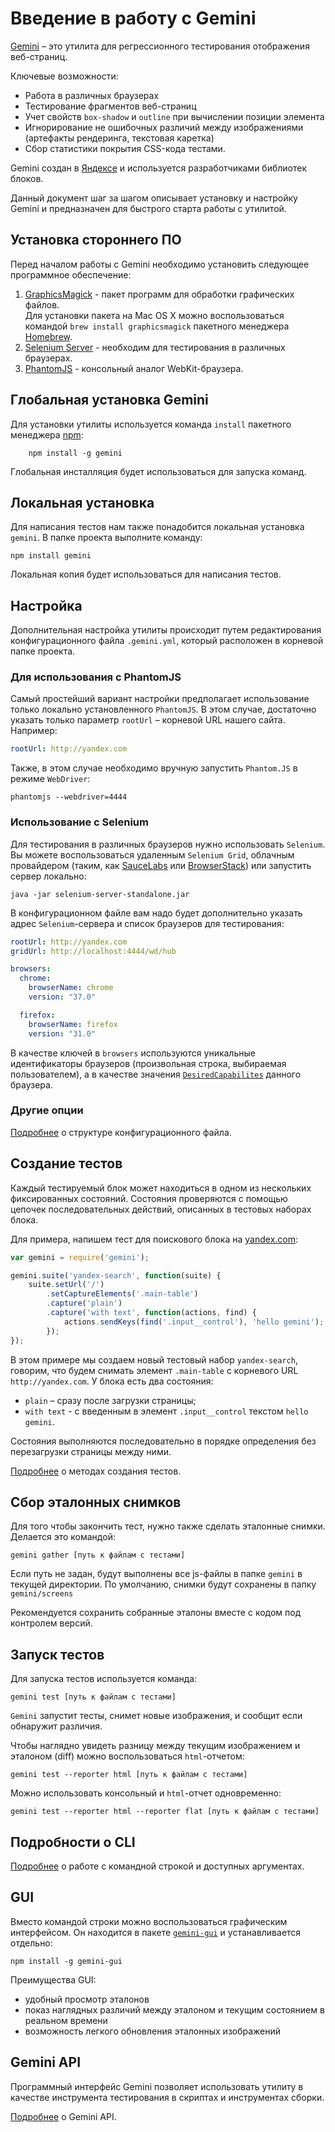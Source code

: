 # Введение в работу с Gemini

[Gemini](https://github.com/bem/gemini) – это утилита для регрессионного тестирования отображения веб-страниц.

Ключевые возможности:

* Работа в различных браузерах
* Тестирование фрагментов веб-страниц
* Учет свойств `box-shadow` и `outline` при вычислении позиции элемента
* Игнорирование не ошибочных различий между изображениями (артефакты рендеринга, текстовая каретка)
* Сбор статистики покрытия CSS-кода тестами.

Gemini создан в [Яндексе](http://www.yandex.com/) и используется разработчиками библиотек блоков.

Данный документ шаг за шагом описывает установку и настройку Gemini и предназначен для быстрого старта работы с утилитой.

## Установка стороннего ПО

Перед началом работы с Gemini необходимо установить следующее программное обеспечение:

1. [GraphicsMagick](http://www.graphicsmagick.org/README.html) - пакет программ для обработки графических файлов.  
Для установки пакета на Mac OS X можно воспользоваться командой `brew install graphicsmagick` пакетного менеджера [Homebrew](http://brew.sh/).
2. [Selenium Server](http://www.seleniumhq.org/download/) - необходим для тестирования в различных 
браузерах.
3. [PhantomJS](http://phantomjs.org/) - консольный аналог WebKit-браузера.


## Глобальная установка Gemini

Для установки утилиты используется команда `install` пакетного менеджера [npm](https://www.npmjs.org/):

```
    npm install -g gemini
```

Глобальная инсталляция будет использоваться для запуска команд.

## Локальная установка

Для написания тестов нам также понадобится локальная установка `gemini`. В папке проекта выполните команду:

```
npm install gemini
```

Локальная копия будет использоваться для написания тестов.

## Настройка

Дополнительная настройка утилиты происходит путем редактирования конфигурационного файла `.gemini.yml`, который расположен в корневой папке проекта.

### Для использования с PhantomJS

Самый простейший вариант настройки предполагает использование только локально установленного `PhantomJS`.
В этом случае, достаточно указать только параметр `rootUrl` – корневой URL нашего сайта. Например:

```yaml
rootUrl: http://yandex.com
```

Также, в этом случае необходимо вручную запустить `Phantom.JS` в режиме `WebDriver`:

```
phantomjs --webdriver=4444
```

### Использование с Selenium

Для тестирования в различных браузеров нужно использовать `Selenium`. Вы можете воспользоваться удаленным
`Selenium Grid`, облачным провайдером (таким, как [SauceLabs](http://saucelabs.com/) или 
[BrowserStack](http://www.browserstack.com/)) или запустить сервер локально:

```
java -jar selenium-server-standalone.jar
```

В конфигурационном файле вам надо будет дополнительно указать адрес `Selenium`-сервера
и список браузеров для тестирования:

```yaml
rootUrl: http://yandex.com
gridUrl: http://localhost:4444/wd/hub

browsers:
  chrome:
    browserName: chrome
    version: "37.0"

  firefox:
    browserName: firefox
    version: "31.0"

```

В качестве ключей в `browsers` используются уникальные идентификаторы браузеров (произвольная строка, 
выбираемая пользователем), а в качестве значения [`DesiredCapabilites`](https://code.google.com/p/selenium/wiki/DesiredCapabilities) данного браузера.

### Другие опции

[Подробнее](https://github.com/jk708/gemini/blob/restructuring-docs/doc/config.ru.md) о структуре конфигурационного
файла.

## Создание тестов

Каждый тестируемый блок может находиться в одном из нескольких фиксированных состояний. Состояния проверяются с помощью цепочек последовательных действий, описанных в тестовых наборах блока.

Для примера, напишем тест для поискового блока на [yandex.com](http://www.yandex.com):

```javascript
var gemini = require('gemini');

gemini.suite('yandex-search', function(suite) {
    suite.setUrl('/')
        .setCaptureElements('.main-table')
        .capture('plain')
        .capture('with text', function(actions, find) {
            actions.sendKeys(find('.input__control'), 'hello gemini');
        });
});
```

В этом примере мы создаем новый тестовый набор `yandex-search`, говорим, что будем снимать элемент `.main-table`
c корневого URL `http://yandex.com`. У блока есть два состояния:

* `plain` – сразу после загрузки страницы;
* `with text` - c введенным в элемент `.input__control` текстом `hello gemini`.

Состояния выполняются последовательно в порядке определения без перезагрузки страницы между ними.

[Подробнее](https://github.com/jk708/gemini/blob/restructuring-docs/doc/tests.ru.md) о методах создания тестов.

## Сбор эталонных снимков

Для того чтобы закончить тест, нужно также сделать эталонные снимки. Делается это командой:

```
gemini gather [путь к файлам с тестами]
```

Если путь не задан, будут выполнены все js-файлы в папке `gemini` в текущей директории.
По умолчанию, снимки будут сохранены в папку `gemini/screens`

Рекомендуется сохранить собранные эталоны вместе с кодом под контролем версий.

## Запуск тестов

Для запуска тестов используется команда:

```
gemini test [путь к файлам с тестами]
```

`Gemini` запустит тесты, снимет новые изображения, и сообщит если обнаружит различия.

Чтобы наглядно увидеть разницу между текущим изображением и эталоном (diff) можно воспользоваться `html`-отчетом:

```
gemini test --reporter html [путь к файлам с тестами]

```

Можно использовать консольный и `html`-отчет одновременно:

```
gemini test --reporter html --reporter flat [путь к файлам с тестами]

```

## Подробности о CLI

[Подробнее](https://github.com/jk708/gemini/blob/restructuring-docs/doc/tests.ru.md) о работе с командной строкой и доступных аргументах.

## GUI

Вместо командой строки можно воспользоваться графическим интерфейсом. Он находится в пакете 
[`gemini-gui`](https://github.com/bem/gemini-gui) и устанавливается отдельно:

```
npm install -g gemini-gui
```

Преимущества GUI:
* удобный просмотр эталонов
* показ наглядных различий между эталоном и текущим состоянием в реальном времени
* возможность легкого обновления эталонных изображений

## Gemini API

Программный интерфейс Gemini позволяет использовать утилитy в качестве инструмента тестирования в скриптах и инструментах сборки.

[Подробнее](https://github.com/jk708/gemini/blob/restructuring-docs/doc/programmatic-api.ru.md) о Gemini API.
